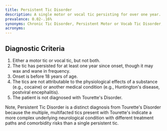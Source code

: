 ```yaml
---
title: Persistent Tic Disorder
description: A single motor or vocal tic persisting for over one year.
prevalence: 0.02-.16%
synonyms: Chronic Tic Disorder, Persistent Motor or Vocab Tic Disorder, Chronic Motor or Vocab Tic Disorder
acronyms: 
---
```


## Diagnostic Criteria
1. Either a motor tic or vocal tic, but not both.  
2. The tic has persisted for at least one year since onset, though it may wax and wane in frequency.  
3. Onset is before 18 years of age.  
4. The tics are not attributable to the physiological effects of a substance (e.g., cocaine) or another medical condition (e.g., Huntington's disease, postviral encephalitis).  
5. The patient is not diagnosed with Tourette's Disorder.

Note, Persistent Tic Disorder is a distinct diagnosis from Tourette's Disorder because the multiple, multifacted tics present with Tourette's indicate a more complex underlying neurological condition with different treatment paths and comorbidity risks than a single persistent tic.